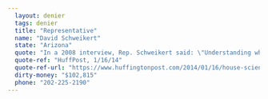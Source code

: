 ```yaml
---
  layout: denier
  tags: denier
  title: "Representative"
  name: "David Schweikert"
  state: "Arizona"
  quote: "In a 2008 interview, Rep. Schweikert said: \"Understanding what part of climate change is part of a natural cycle and what part has human components is the first step. Our elected officials must be careful to react to facts and not folklore.\""
  quote-ref: "HuffPost, 1/16/14"
  quote-ref-url: "https://www.huffingtonpost.com/2014/01/16/house-science-schweikert-_n_4613145.html"
  dirty-money: "$102,815"
  phone: "202-225-2190"
---
```

